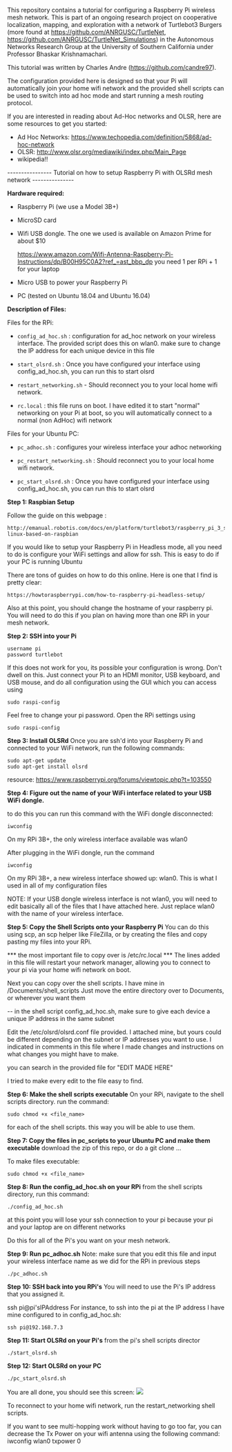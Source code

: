 This repository contains a tutorial for configuring a Raspberry Pi wireless mesh network. This is part of an ongoing research project on cooperative localization, mapping, and exploration with a network of Turtlebot3 Burgers (more found at https://github.com/ANRGUSC/TurtleNet, https://github.com/ANRGUSC/TurtleNet_Simulations) in the Autonomous Networks Research Group at the University of Southern California under Professor Bhaskar Krishnamachari.

This tutorial was written by Charles Andre (https://github.com/candre97).

The configuration provided here is designed so that your Pi will automatically join your home wifi network and the provided shell scripts can be used to switch into ad hoc mode and start running a mesh routing protocol.

If you are interested in reading about Ad-Hoc networks and OLSR, here are some resources to get you started:

- Ad Hoc Networks: https://www.techopedia.com/definition/5868/ad-hoc-network
- OLSR: http://www.olsr.org/mediawiki/index.php/Main_Page
- wikipedia!!


---------------- Tutorial on how to setup Raspberry Pi with OLSRd mesh network ---------------

**Hardware required:**

- Raspberry Pi (we use a Model 3B+)

- MicroSD card

- Wifi USB dongle. The one we used is available on Amazon Prime for about $10

	https://www.amazon.com/Wifi-Antenna-Raspberry-Pi-Instructions/dp/B00H95C0A2?ref_=ast_bbp_dp
	you need 1 per RPi + 1 for your laptop 
- Micro USB to power your Raspberry Pi

- PC (tested on Ubuntu 18.04 and Ubuntu 16.04)

**Description of Files:**

Files for the RPi:

- `config_ad_hoc.sh` : configuration for ad_hoc network on your wireless interface. The provided script does this on wlan0. 
make sure to change the IP address for each unique device in this file

- `start_olsrd.sh` : Once you have configured your interface using config_ad_hoc.sh, you can run this to start olsrd

- `restart_networking.sh` - Should reconnect you to your local home wifi network. 

- `rc.local` : this file runs on boot. I have edited it to start "normal" networking on your Pi at boot, so you will automatically connect to a normal (non AdHoc) wifi network

Files for your Ubuntu PC:

- `pc_adhoc.sh` : configures your wireless interface your adhoc networking

- `pc_restart_networking.sh` : Should reconnect you to your local home wifi network. 

- `pc_start_olsrd.sh` : Once you have configured your interface using config_ad_hoc.sh, you can run this to start olsrd


**Step 1: Raspbian Setup**

Follow the guide on this webpage : 

	http://emanual.robotis.com/docs/en/platform/turtlebot3/raspberry_pi_3_setup/#install-linux-based-on-raspbian

If you would like to setup your Raspberry Pi in Headless mode, all you need to do is configure your WiFi settings and allow for ssh. This is easy to do if your PC is running Ubuntu

There are tons of guides on how to do this online. Here is one that I find is pretty clear:

	https://howtoraspberrypi.com/how-to-raspberry-pi-headless-setup/

Also at this point, you should change the hostname of your raspberry pi. You will need to do this if you plan on having more than one RPi in your mesh network. 

**Step 2: SSH into your Pi**

	username pi
	password turtlebot

If this does not work for you, its possible your configuration is wrong. Don't dwell on this. Just connect your Pi to an HDMI monitor, USB keyboard, and USB mouse, and do all configuration using the GUI which you can access using 

	sudo raspi-config

Feel free to change your pi password. Open the RPi settings using 

	sudo raspi-config

**Step 3: Install OLSRd**
Once you are ssh'd into your Raspberry Pi and connected to your WiFi network, run the following commands: 

	sudo apt-get update
	sudo apt-get install olsrd
	
resource: https://www.raspberrypi.org/forums/viewtopic.php?t=103550

**Step 4: Figure out the name of your WiFi interface related to your USB WiFi dongle.**

to do this you can run this command with the WiFi dongle disconnected:
	
	iwconfig

On my RPi 3B+, the only wireless interface available was wlan0

After plugging in the WiFi dongle, run the command

	iwconfig

On my RPi 3B+, a new wireless interface showed up: wlan0. This is what I used in all of my configuration files

NOTE: If your USB dongle wireless interface is not wlan0, you will need to edit basically all of the files that I have attached here. Just replace wlan0 with the name of your wireless interface. 

**Step 5: Copy the Shell Scripts onto your Raspberry Pi**
You can do this using scp, an scp helper like FileZilla, or by creating the files and copy pasting my files into your RPi.
	
*** the most important file to copy over is /etc/rc.local *** 
The lines added in this file will restart your network manager, allowing you to connect to your pi via your home wifi network on boot. 

Next you can copy over the shell scripts. I have mine in /Documents/shell_scripts
Just move the entire directory over to Documents, or wherever you want them

-- in the shell script config_ad_hoc.sh, make sure to give each device a unique IP address in the same subnet

Edit the /etc/olsrd/olsrd.conf file provided. I attached mine, but yours could be different depending on the subnet or IP addresses you want to use.  I indicated in comments in this file where I made changes and instructions on what changes you might have to make. 

you can search in the provided file for "EDIT MADE HERE"

I tried to make every edit to the file easy to find. 

**Step 6: Make the shell scripts executable**
On your RPi, navigate to the shell scripts directory. 
run the command:

	sudo chmod +x <file_name> 
for each of the shell scripts. this way you will be able to use them. 

**Step 7: Copy the files in pc_scripts to your Ubuntu PC and make them executable**
download the zip of this repo, or do a git clone ...

To make files executable:

	sudo chmod +x <file_name> 

**Step 8: Run the config_ad_hoc.sh on your RPi**
from the shell scripts directory, run this command:

	./config_ad_hoc.sh

at this point you will lose your ssh connection to your pi because your pi and your laptop are on different networks

Do this for all of the Pi's you want on your mesh network. 

**Step 9: Run pc_adhoc.sh**
Note: make sure that you edit this file and input your wireless interface name as we did for the RPi in previous steps

	./pc_adhoc.sh

**Step 10: SSH back into you RPi's**
You will need to use the Pi's IP address that you assigned it. 

ssh pi@pi'sIPAddress
For instance, to ssh into the pi at the IP address I have mine configured to in config_ad_hoc.sh: 

	ssh pi@192.168.7.3

**Step 11: Start OLSRd on your Pi's**
from the pi's shell scripts director

	./start_olsrd.sh

**Step 12: Start OLSRd on your PC**

	./pc_start_olsrd.sh

You are all done, you should see this screen: 
![](images/olsrd_working.png)

To reconnect to your home wifi network, run the restart_networking shell scripts. 

If you want to see multi-hopping work without having to go too far, you can decrease the Tx Power on your wifi antenna using the following command:
iwconfig wlan0 txpower 0
